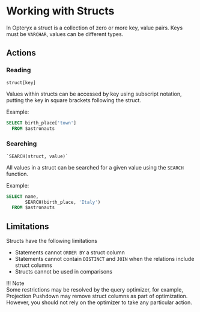 # Working with Structs

In Opteryx a struct is a collection of zero or more key, value pairs. Keys must be `VARCHAR`, values can be different types.

## Actions

### Reading

~~~
struct[key]
~~~

Values within structs can be accessed by key using subscript notation, putting the key in square brackets following the struct.

Example:

~~~sql
SELECT birth_place['town']
  FROM $astronauts
~~~

### Searching

~~~
`SEARCH(struct, value)`
~~~

All values in a struct can be searched for a given value using the `SEARCH` function.

Example:

~~~sql
SELECT name,
       SEARCH(birth_place, 'Italy')
  FROM $astronauts
~~~

## Limitations

Structs have the following limitations

- Statements cannot `ORDER BY` a struct column
- Statements cannot contain `DISTINCT` and `JOIN` when the relations include struct columns
- Structs cannot be used in comparisons

!!! Note  
    Some restrictions may be resolved by the query optimizer, for example, Projection Pushdown may remove struct columns as part of optimization. However, you should not rely on the optimizer to
    take any particular action.